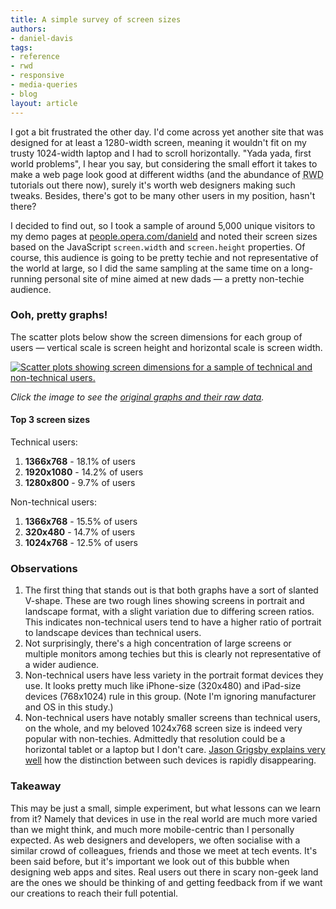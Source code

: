 ```yaml
---
title: A simple survey of screen sizes
authors:
- daniel-davis
tags:
- reference
- rwd
- responsive
- media-queries
- blog
layout: article
---
```

<p>I got a bit frustrated the other day. I&#39;d come across yet another site that was designed for at least a 1280-width screen, meaning it wouldn&#39;t fit on my trusty 1024-width laptop and I had to scroll horizontally. &quot;Yada yada, first world problems&quot;, I hear you say, but considering the small effort it takes to make a web page look good at different widths (and the abundance of <abbr title="Responsive Web Design">RWD</abbr> tutorials out there now), surely it&#39;s worth web designers making such tweaks. Besides, there&#39;s got to be many other users in my position, hasn&#39;t there?</p>

<p>I decided to find out, so I took a sample of around 5,000 unique visitors to my demo pages at <a href="http://people.opera.com/danield/">people.opera.com/danield</a> and noted their screen sizes based on the JavaScript <code>screen.width</code> and <code>screen.height</code> properties. Of course, this audience is going to be pretty techie and not representative of the world at large, so I did the same sampling at the same time on a long-running personal site of mine aimed at new dads &#x2014; a pretty non-techie audience.</p>

<h3>Ooh, pretty graphs!</h3>

<p>The scatter plots below show the screen dimensions for each group of users &#x2014; vertical scale is screen height and horizontal scale is screen width.</p>

<p><a href="http://files.myopera.com/tagawa/blog/screen-dimensions.html"><img src="http://files.myopera.com/tagawa/blog/screen-dimensions.png" alt="Scatter plots showing screen dimensions for a sample of technical and non-technical users." /></a></p>

<p><em>Click the image to see the <a href="http://files.myopera.com/tagawa/blog/screen-dimensions.html">original graphs and their raw data</a>.</em></p>

<h4>Top 3 screen sizes</h4>

<p>Technical users:</p>
<ol>
    <li><strong>1366x768</strong> - 18.1% of users</li>
    <li><strong>1920x1080</strong> - 14.2% of users</li>
    <li><strong>1280x800</strong> - 9.7% of users</li>
</ol>

<p>Non-technical users:</p>
<ol>
    <li><strong>1366x768</strong> - 15.5% of users</li>
    <li><strong>320x480</strong> - 14.7% of users</li>
    <li><strong>1024x768</strong> - 12.5% of users</li>
</ol>

<h3>Observations</h3>

<ol>
    <li>The first thing that stands out is that both graphs have a sort of slanted V-shape. These are two rough lines showing screens in portrait and landscape format, with a slight variation due to differing screen ratios. This indicates non-technical users tend to have a higher ratio of portrait to landscape devices than technical users.</li>
    <li>Not surprisingly, there&#39;s a high concentration of large screens or multiple monitors among techies but this is clearly not representative of a wider audience.</li>
    <li>Non-technical users have less variety in the portrait format devices they use. It looks pretty much like iPhone-size (320x480) and iPad-size devices (768x1024) rule in this group. (Note I&#39;m ignoring manufacturer and OS in this study.)</li>
    <li>Non-technical users have notably smaller screens than technical users, on the whole, and my beloved 1024x768 screen size is indeed very popular with non-techies. Admittedly that resolution could be a horizontal tablet or a laptop but I don&#39;t care. <a href="http://blog.cloudfour.com/responsive-design-for-apps-part-1/">Jason Grigsby explains very well</a> how the distinction between such devices is rapidly disappearing.</li>
</ol>

<h3>Takeaway</h3>

<p>This may be just a small, simple experiment, but what lessons can we learn from it? Namely that devices in use in the real world are much more varied than we might think, and much more mobile-centric than I personally expected. As web designers and developers, we often socialise with a similar crowd of colleagues, friends and those we meet at tech events. It&#39;s been said before, but it&#39;s important we look out of this bubble when designing web apps and sites. Real users out there in scary non-geek land are the ones we should be thinking of and getting feedback from if we want our creations to reach their full potential.</p>
